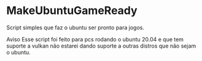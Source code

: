# MakeUbuntuGameReady
Script simples que faz o ubuntu ser pronto para jogos.

Aviso Esse script foi feito para pcs rodando o ubuntu 20.04 e que tem suporte a vulkan não estarei dando suporte a outras distros que não sejam o ubuntu.
